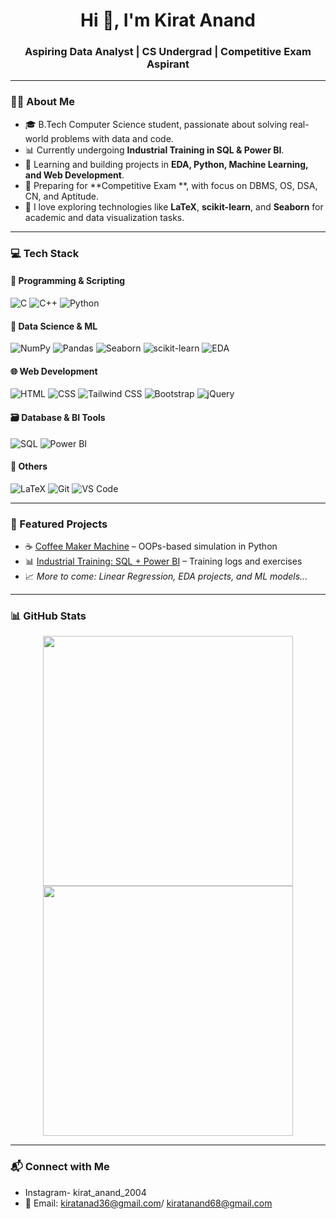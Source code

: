 <h1 align="center">Hi 👋, I'm Kirat Anand</h1>
<h3 align="center">Aspiring Data Analyst | CS Undergrad | Competitive Exam Aspirant</h3>

---

### 👨‍💻 About Me

- 🎓 B.Tech Computer Science student, passionate about solving real-world problems with data and code.
- 📊 Currently undergoing **Industrial Training in SQL & Power BI**.
- 🧠 Learning and building projects in **EDA, Python, Machine Learning, and Web Development**.
- 🎯 Preparing for **Competitive Exam **, with focus on DBMS, OS, DSA, CN, and Aptitude.
- 📘 I love exploring technologies like **LaTeX**, **scikit-learn**, and **Seaborn** for academic and data visualization tasks.

---

### 💻 Tech Stack

#### 🐍 Programming & Scripting
![C](https://img.shields.io/badge/-C-00599C?logo=c&logoColor=white)
![C++](https://img.shields.io/badge/-C++-00599C?logo=c%2B%2B&logoColor=white)
![Python](https://img.shields.io/badge/-Python-3776AB?logo=python&logoColor=white)

#### 🧠 Data Science & ML
![NumPy](https://img.shields.io/badge/-NumPy-013243?logo=numpy&logoColor=white)
![Pandas](https://img.shields.io/badge/-Pandas-150458?logo=pandas&logoColor=white)
![Seaborn](https://img.shields.io/badge/-Seaborn-3776AB?logo=python&logoColor=white)
![scikit-learn](https://img.shields.io/badge/-scikit--learn-F7931E?logo=scikitlearn&logoColor=white)
![EDA](https://img.shields.io/badge/-Exploratory%20Data%20Analysis-teal)

#### 🌐 Web Development
![HTML](https://img.shields.io/badge/-HTML-E34F26?logo=html5&logoColor=white)
![CSS](https://img.shields.io/badge/-CSS-1572B6?logo=css3&logoColor=white)
![Tailwind CSS](https://img.shields.io/badge/-Tailwind%20CSS-38B2AC?logo=tailwindcss&logoColor=white)
![Bootstrap](https://img.shields.io/badge/-Bootstrap-7952B3?logo=bootstrap&logoColor=white)
![jQuery](https://img.shields.io/badge/-jQuery-0769AD?logo=jquery&logoColor=white)

#### 🗃️ Database & BI Tools
![SQL](https://img.shields.io/badge/-SQL-4479A1?logo=postgresql&logoColor=white)
![Power BI](https://img.shields.io/badge/-Power%20BI-F2C811?logo=powerbi&logoColor=black)

#### 📄 Others
![LaTeX](https://img.shields.io/badge/-LaTeX-008080?logo=latex&logoColor=white)
![Git](https://img.shields.io/badge/-Git-F05032?logo=git&logoColor=white)
![VS Code](https://img.shields.io/badge/-VS%20Code-007ACC?logo=visualstudiocode&logoColor=white)

---

### 📌 Featured Projects

- ☕ [Coffee Maker Machine](https://github.com/kirat-anand-68/coffee-maker) – OOPs-based simulation in Python
- 📊 [Industrial Training: SQL + Power BI](https://github.com/kirat-anand-68/Industrial-Training) – Training logs and exercises
- 📈 *More to come: Linear Regression, EDA projects, and ML models...*

---

### 📊 GitHub Stats

<p align="center">
  <img src="https://github-readme-stats.vercel.app/api?username=kirat-anand-68&show_icons=true&theme=tokyonight" width="400"/>
  <img src="https://github-readme-streak-stats.herokuapp.com/?user=kirat-anand-68&theme=tokyonight" width="400"/>
</p>

---

### 📬 Connect with Me
- Instagram- kirat_anand_2004
- 📧 Email: kiratanad36@gmail.com/ kiratanand68@gmail.com
